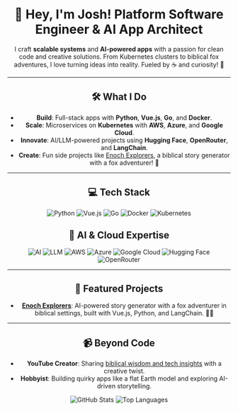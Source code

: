 <div align="center">

# 👋 Hey, I'm Josh! Platform Software Engineer & AI App Architect

I craft **scalable systems** and **AI-powered apps** with a passion for clean code and creative solutions. From Kubernetes clusters to biblical fox adventures, I love turning ideas into reality. Fueled by ☕ and curiosity! 🚀

---

## 🛠️ What I Do
- **Build**: Full-stack apps with **Python**, **Vue.js**, **Go**, and **Docker**.
- **Scale**: Microservices on **Kubernetes** with **AWS**, **Azure**, and **Google Cloud**.
- **Innovate**: AI/LLM-powered projects using **Hugging Face**, **OpenRouter**, and **LangChain**.
- **Create**: Fun side projects like [Enoch Explorers](https://github.com/joshsc/enoch-explorers), a biblical story generator with a fox adventurer! 🦊

---

## 💻 Tech Stack
![Python](https://img.shields.io/badge/Python-3776AB?style=for-the-badge&logo=python&logoColor=white)
![Vue.js](https://img.shields.io/badge/Vue.js-35495E?style=for-the-badge&logo=vuedotjs&logoColor=4FC08D)
![Go](https://img.shields.io/badge/Go-00ADD8?style=for-the-badge&logo=go&logoColor=white)
![Docker](https://img.shields.io/badge/Docker-2496ED?style=for-the-badge&logo=docker&logoColor=white)
![Kubernetes](https://img.shields.io/badge/Kubernetes-326CE5?style=for-the-badge&logo=kubernetes&logoColor=white)

## 🤖 AI & Cloud Expertise
![AI](https://img.shields.io/badge/AI-FF6B6B?style=for-the-badge&logo=TensorFlow&logoColor=white)
![LLM](https://img.shields.io/badge/LLMs-FF9500?style=for-the-badge&logo=openai&logoColor=white)
![AWS](https://img.shields.io/badge/AWS-FF9900?style=for-the-badge&logo=amazon-aws&logoColor=white)
![Azure](https://img.shields.io/badge/Azure-0078D4?style=for-the-badge&logo=microsoft-azure&logoColor=white)
![Google Cloud](https://img.shields.io/badge/Google_Cloud-4285F4?style=for-the-badge&logo=google-cloud&logoColor=white)
![Hugging Face](https://img.shields.io/badge/Hugging_Face-FDEE21?style=for-the-badge&logo=huggingface&logoColor=black)
![OpenRouter](https://img.shields.io/badge/OpenRouter-000000?style=for-the-badge&logo=openrouter&logoColor=white)

---

## 🌟 Featured Projects
- **[Enoch Explorers](https://github.com/joshsc/enoch-explorers)**: AI-powered story generator with a fox adventurer in biblical settings, built with Vue.js, Python, and LangChain. 🦊📜

---

## 📹 Beyond Code
- **YouTube Creator**: Sharing [biblical wisdom and tech insights](https://youtube.com/@yourchannel) with a creative twist.
- **Hobbyist**: Building quirky apps like a flat Earth model and exploring AI-driven storytelling.

![GitHub Stats](https://github-readme-stats.vercel.app/api?username=joshsc&show_icons=true&theme=radical)
![Top Languages](https://github-readme-stats.vercel.app/api/top-langs/?username=joshsc&layout=compact&theme=radical)

</div>
